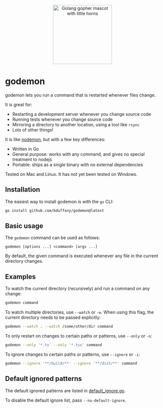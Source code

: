 <p align="center">
  <img src="https://user-images.githubusercontent.com/2414826/154606331-751abc5a-2c92-40d0-bc89-bd772397a14f.png"
       width="192"
       height="192"
       alt="Golang gopher mascot with little horns" />
</p>

# godemon

godemon lets you run a command that is restarted whenever files change.

It is great for:

- Restarting a development server whenever you change source code
- Running tests whenever you change source code
- Mirroring a directory to another location, using a tool like `rsync`
- Lots of other things!

It is like [nodemon](https://github.com/remy/nodemon), but with a few key
differences:

- Written in Go
- General purpose: works with any command, and gives no special treatment
  to nodejs
- Portable: ships as a single binary with no external dependencies

Tested on Mac and Linux. It has not yet been tested on Windows.

## Installation

The easiest way to install godemon is with the `go` CLI:

```bash
go install github.com/bduffany/godemon@latest
```

## Basic usage

The `godemon` command can be used as follows:

```
godemon [options ...] <command> [args ...]
```

By default, the given command is executed whenever any file in the current
directory changes.

## Examples

To watch the current directory (recursively) and run a command on any
change:

```bash
godemon command
```

To watch multiple directories, use `--watch` or `-w`. When using this
flag, the current directory needs to be passed explicitly:

```bash
godemon --watch . --watch /some/other/dir command
```

To only restart on changes to certain paths or patterns, use `--only` or
`-o`:

```bash
godemon --only '*.ts' --only '*.tsx' command
```

To ignore changes to certain paths or patterns, use `--ignore` or `-i`:

```bash
godemon --ignore '**/build/**' --ignore '**/dist/**' command
```

## Default ignored patterns

The default ignored patterns are listed in
[default_ignore.go](https://github.com/bduffany/godemon/tree/master/default_ignore.go).

To disable the default ignore list, pass `--no-default-ignore`.
